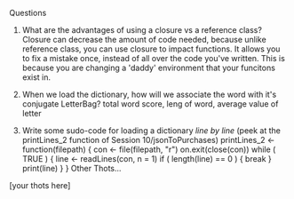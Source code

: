 Questions
1. What are the advantages of using a closure vs a reference class? 
Closure can decrease the amount of code needed, because unlike reference class, you can use closure to impact functions. It allows you to fix a mistake once, instead of all over the code you've written. This is because you are changing a 'daddy' environment that your funcitons exist in. 


2. When we load the dictionary, how will we associate the word with it's conjugate LetterBag?
total word score, leng of word, average value of letter

3.  Write some sudo-code for loading a dictionary *line by line* (peek at the printLines_2 function of Session 10/jsonToPurchases)
printLines_2 <- function(filepath) {
  con <- file(filepath, "r")
  on.exit(close(con))
  while ( TRUE ) {
    line <- readLines(con, n = 1)
    if ( length(line) == 0 ) {
      break
    }
    print(line)
  }
}
Other Thots...


[your thots here]